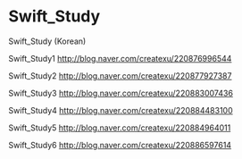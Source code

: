 # Swift_Study
Swift_Study (Korean)

Swift_Study1
http://blog.naver.com/createxu/220876996544

Swift_Study2
http://blog.naver.com/createxu/220877927387

Swift_Study3
http://blog.naver.com/createxu/220883007436

Swift_Study4
http://blog.naver.com/createxu/220884483100

Swift_Study5
http://blog.naver.com/createxu/220884964011

Swift_Study6
http://blog.naver.com/createxu/220886597614

